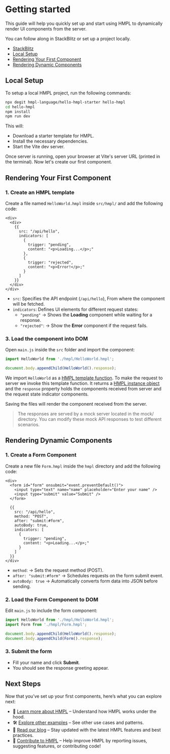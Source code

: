 # Getting started

This guide will help you quickly set up and start using HMPL to dynamically render UI components from the server.

You can follow along in StackBlitz or set up a project locally.

- [StackBlitz](https://stackblitz.com/edit/stackblitz-starters-kelupxnr?file=src%2Fmain.js&theme=light)
- [Local Setup](#local-setup)
- [Rendering Your First Component](#rendering-your-first-component)
- [Rendering Dynamic Components](#rendering-dynamic-components)

## Local Setup
To setup a local HMPL project, run the following commands:
```sh
npx degit hmpl-language/hello-hmpl-starter hello-hmpl
cd hello-hmpl
npm install
npm run dev
```
This will:
- Download a starter template for HMPL.
- Install the necessary dependencies.
- Start the Vite dev server.

Once server is running, open your browser at Vite's server URL (printed in the terminal).
Now let's create our first component.

## Rendering Your First Component

### 1. Create an HMPL template

Create a file named `HelloWorld.hmpl` inside `src/hmpl/` and add the following code:

```hmpl
<div>
  <div>
    {{
      src: "/api/hello",
      indicators: [
        {
          trigger: "pending",
          content: "<p>Loading...</p>;"
        },
        {
          trigger: "rejected",
          content: "<p>Error!</p>;"
        }
      ]
    }}
  </div>
</div>
```

- `src`: Specifies the API endpoint (`/api/hello`), From where the component will be fetched.
- `indicators`: Defines UI elements for different request states:
  - `"pending"` →  Shows the **Loading** component while waiting for a response.
  - `"rejected"`: → Show the **Error** component if the request fails.

### 3. Load the component into DOM
Open `main.js` inside the `src` folder and import the component:

```javascript
import HelloWorld from './hmpl/HelloWorld.hmpl';

document.body.appendChild(HelloWorld().response);
```
We import `HelloWorld` as a [HMPL template function](/types.md#hmpltemplatefunction). To make the request to server we invoke this template function. It returns a [HMPL instance object](/types.md#hmplinstance) and the `response` property holds the components received from server and the request state indicator components.

Saving the files will render the component received from the server.

> The responses are served by a mock server located in the mock/ directory. You can modify these mock API responses to test different scenarios.

## Rendering Dynamic Components

### 1. Create a Form Component

Create a new file `Form.hmpl` inside the `hmpl` directory and add the following code:

```hmpl
<div>
  <form id="form" onsubmit="event.preventDefault()">
    <input type="text" name="name" placeholder="Enter your name" />
    <input type="submit" value="Submit" />
  </form>

  {{
    src: "/api/hello",
    method: "POST",
    after: "submit:#form",
    autoBody: true,
    indicators: [
      {
        trigger: "pending",
        content: "<p>Loading...</p>;"
      }
    ]
  }}
</div>
```
- `method`: → Sets the request method (POST).
- `after: "submit:#form"` → Schedules requests on the form submit event.
- `autoBody: true` → Automatically converts form data into JSON before sending.

### 2. Load the Form Component to DOM

Edit `main.js` to include the form component:

```javascript
import HelloWorld from './hmpl/HelloWorld.hmpl';
import Form from './hmpl/Form.hmpl';

document.body.appendChild(HelloWorld().response);
document.body.appendChild(Form().response);
```

### 3. Submit the form

- Fill your name and click **Submit**.
- You should see the response greeting appear.


## Next Steps

Now that you’ve set up your first components, here’s what you can explore next:

- 📖 [Learn more about HMPL](/hmpl.md) – Understand how HMPL works under the hood.
- 🛠️ [Explore other examples](/examples.md) – See other use cases and patterns.
- 📰 [Read our blog](https://blog.hmpl-lang.dev/) – Stay updated with the latest HMPL features and best practices.
- 🌱 [Contribute to HMPL](https://github.com/hmpl-language/hmpl) – Help improve HMPL by reporting issues, suggesting features, or contributing code!
